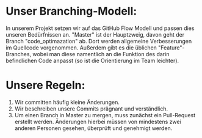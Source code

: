 # Unser Branching-Modell: 
In unserem Projekt setzen wir auf das GitHub Flow Modell und passen dies unseren Bedürfnissen an. "Master" ist der Hauptzweig, davon geht der Branch "code_optimazation" ab. Dort werden allgemeine Verbesserungen im Quellcode vorgenommen. Außerdem gibt es die üblichen "Feature"-Branches, wobei man diese namentlich an die Funktion des darin befindlichen Code anpasst (so ist die Orientierung im Team leichter).

# Unsere Regeln: 
1. Wir committen häufig kleine Änderungen. 
2. Wir beschreiben unsere Commits prägnant und verständlich. 
3. Um einen Branch in Master zu mergen, muss zunächst ein Pull-Request erstellt werden. Änderungen hierbei müssen von mindestens zwei anderen Personen gesehen, überprüft und genehmigt werden.
